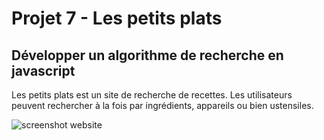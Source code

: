 # Projet 7 - Les petits plats


## Développer un algorithme de recherche en javascript

Les petits plats est un site de recherche de recettes. Les utilisateurs peuvent rechercher à la fois par ingrédients, appareils ou bien ustensiles.


![screenshot website](https://github.com/Odul68/LudovicDeckert_7_11042022/blob/main/Assets/Screenshot%20website%20les%20petits%20plats.png)
